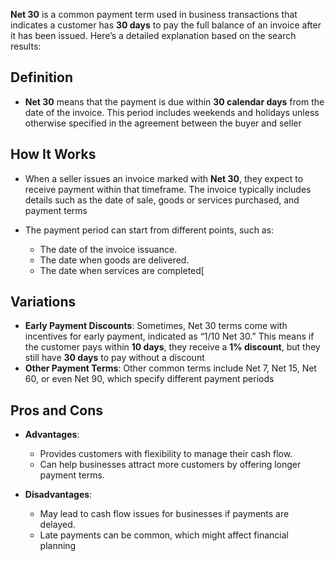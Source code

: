 **Net 30** is a common payment term used in business transactions that indicates a customer has **30 days** to pay the full balance of an invoice after it has been issued. Here’s a detailed explanation based on the search results:

## Definition

- **Net 30** means that the payment is due within **30 calendar days** from the date of the invoice. This period includes weekends and holidays unless otherwise specified in the agreement between the buyer and seller
## How It Works

- When a seller issues an invoice marked with **Net 30**, they expect to receive payment within that timeframe. The invoice typically includes details such as the date of sale, goods or services purchased, and payment terms

- The payment period can start from different points, such as:
    
    - The date of the invoice issuance.
    - The date when goods are delivered.
    - The date when services are completed[

## Variations

- **Early Payment Discounts**: Sometimes, Net 30 terms come with incentives for early payment, indicated as “1/10 Net 30.” This means if the customer pays within **10 days**, they receive a **1% discount**, but they still have **30 days** to pay without a discount
- **Other Payment Terms**: Other common terms include Net 7, Net 15, Net 60, or even Net 90, which specify different payment periods
## Pros and Cons

- **Advantages**:
    
    - Provides customers with flexibility to manage their cash flow.
    - Can help businesses attract more customers by offering longer payment terms.
    
- **Disadvantages**:
    
    - May lead to cash flow issues for businesses if payments are delayed.
    - Late payments can be common, which might affect financial planning